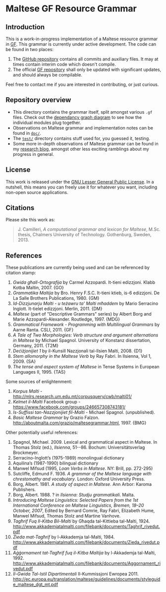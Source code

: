 # Maltese GF Resource Grammar

## Introduction

This is a work-in-progress implementation of a Maltese resource grammar in [GF][3].
This grammar is currently under active development. The code can be found in two places:

1. The [GitHub repository][1] contains all commits and auxiliary files. It may at times contain interim code which doesn't compile.
1. The official [GF repository][2] shall only be updated with significant updates, and should always be compilable.

Feel free to contact me if you are interested in contributing, or just curious.

[1]: https://github.com/johnjcamilleri/Maltese-GF-Resource-Grammar
[2]: http://www.grammaticalframework.org/lib/src/maltese/
[3]: http://www.grammaticalframework.org/

## Repository overview

- This directory contains the grammar itself, split amongst various `.gf` files.
  Check out the [dependancy graph diagram][4] to see how the individual modules plug together.
- Observations on Maltese grammar and implementation notes can be found in [`doc/`][5].
- The [`test/`](https://github.com/johnjcamilleri/Maltese-GF-Resource-Grammar/tree/master/test) directory contains stuff used for, you guessed it, testing.
- Some more in-depth observations of Maltese grammar can be found in my [research blog][8], amongst other less exciting ramblings about my progress in general.

[4]: https://github.com/johnjcamilleri/Maltese-GF-Resource-Grammar/raw/master/doc/dependency_graph.png
[5]: https://github.com/johnjcamilleri/Maltese-GF-Resource-Grammar/tree/master/doc
[6]: http://mlrs.research.um.edu.mt/index.php?page=33
[8]: http://blog.johnjcamilleri.com/category/academic/research/

## License

This work is released under the [GNU Lesser General Public License](http://www.gnu.org/licenses/lgpl.txt).
In a nutshell, this means you can freely use it for whatever you want, including non-open source applications.

## Citations

Please site this work as:

> J. Camilleri, _A computational grammar and lexicon for Maltese_,
> M.Sc. thesis, Chalmers University of Technology. Gothenburg, Sweden, 2013.

## References

These publications are currently being used and can be referenced by citation stamp:

1. _Gwida għall-Ortografija_ by Carmel Azzopardi. It-tieni edizzjoni. Klabb Kotba Maltin, 2007. {GO}
1. _Grammatika Maltija_ by Bro. Henry F.S.C. It-tieni ktieb, is-6 edizzjoni. De La Salle Brothers Publications, 1980. {GM}
1. _Id-Dizzjunarju Malti - u teżawru ta' Malti mħaddem_ by Mario Serracino Inglott. It-tielet edizzjoni. Merlin, 2011. {DM}
1. _Maltese_ (part of "Descriptive Grammars" series) by Albert Borg and Marie Azzopardi-Alexander. Routledge, 1997. {MDG}
1. _Grammatical Framework - Programming with Multilingual Grammars_ by Aarne Ranta. CSLI, 2011. {GF}
1. _A Tale of Two Morphologies: Verb structure and argument alternations in Maltese_ by Michael Spagnol. University of Konstanz dissertation, Germany, 2011. {T2M}
1. _Deċiżjonijiet 1_ by il-Kunsill Nazzjonali tal-Ilsien Malti, 2008. {D1}
1. _Stem allomorphy in the Maltese Verb_ by Ray Fabri. In Ilsienna, Vol 1, 2009. {SA}
1. _The tense and aspect system of Maltese_ in Tense Systems in European Languages II, 1995. {TAS}

Some sources of enlightenment:

1. _Korpus Malti_ - <http://mlrs.research.um.edu.mt/corpusquery/cwb/malti01/>
1. _Kelmet il-Malti_ Facebook group - <https://www.facebook.com/groups/246657308743181/>
1. _Is-Suffissi tan-Nazzjonijiet fil-Malti_ - Michael Spagnol. (unpublished).
1. _Basic Maltese Grammar_ by Grazio Falzon. <http://aboutmalta.com/grazio/maltesegrammar.html>, 1997. {BMG}

Other potentially useful references:

1. Spagnol, Michael. 2009. Lexical and grammatical aspect in Maltese. In Thomas Stolz (ed.), _Ilsienna_, 51--86. Bochum: Universitätsverlag Brockmeyer.
1. Serracino-Inglott’s (1975-1989) monolingual dictionary
1. Aquilina’s (1987-1990) bilingual dictionary
1. Manwel Mifsud (1995, _Loan Verbs in Maltese_. NY: Brill, pp. 272-295)
1. Sutcliffe, Edmund F. 1936. _A grammar of the Maltese language with chrestomathy and vocabulary_. London: Oxford University Press.
1. Borg, Albert. 1981. _A study of aspect in Maltese_. Ann Arbor: Karoma Publishers.
1. Borg, Albert. 1988. ? in _Ilsienna: Studju grammatikali_. Malta.
1. _Introducing Maltese Linguistics: Selected Papers from the 1st International Conference on Maltese Linguistics, Bremen, 18–20 October, 2007_, Edited by Bernard Comrie, Ray Fabri, Elizabeth Hume, Manwel Mifsud, Thomas Stolz and Martine Vanhove.
1. _Tagħrif Fuq Il-Kitba Bil-Malti_ by Għaqda tal-Kittieba tal-Malti, 1924. <http://www.akkademjatalmalti.com/filebank/documents/Taghrif_rivedut.pdf>
1. _Żieda mat-Tagħrif_ by l-Akkademja tal-Malti, 1984. <http://www.akkademjatalmalti.com/filebank/documents/Zieda_rivedut.pdf>
1. _Aġġornament tat-Tagħrif fuq il-Kitba Maltija_ by l-Akkademja tal-Malti, 1992. <http://www.akkademjatalmalti.com/filebank/documents/Aggornament_rivedut.pdf>
1. _Il-Gwida Tal-Istil Dipartimentali_ Il-Kummissjoni Ewropea 2011. <http://ec.europa.eu/translation/maltese/guidelines/documents/styleguide_maltese_dgt_mt.pdf>
